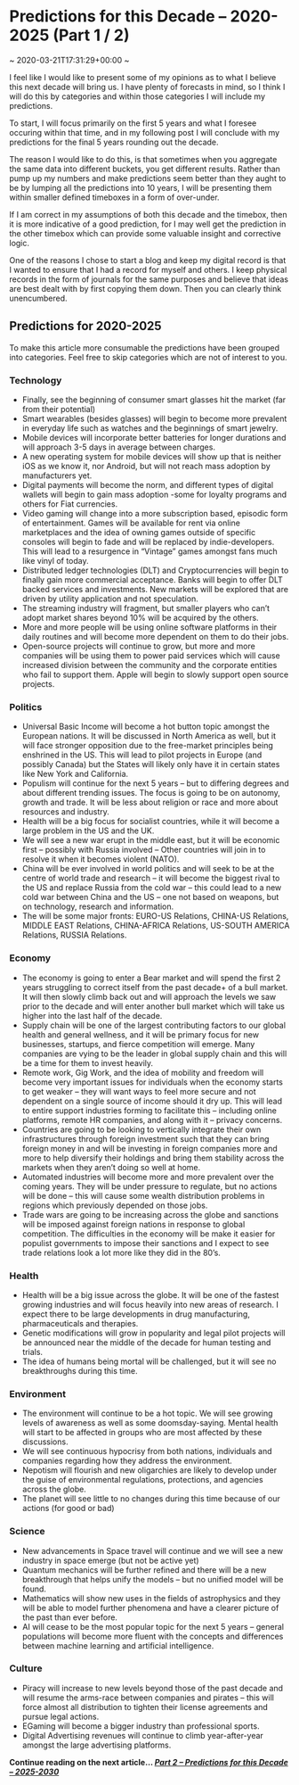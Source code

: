# Predictions for this Decade &#8211; 2020-2025 (Part 1 / 2)
~ 2020-03-21T17:31:29+00:00 ~

I feel like I would like to present some of my opinions as to what I believe this next decade will bring us. I have plenty of forecasts in mind, so I think I will do this by categories and within those categories I will include my predictions.

To start, I will focus primarily on the first 5 years and what I foresee occuring within that time, and in my following post I will conclude with my predictions for the final 5 years rounding out the decade.

The reason I would like to do this, is that sometimes when you aggregate the same data into different buckets, you get different results. Rather than pump up my numbers and make predictions seem better than they aught to be by lumping all the predictions into 10 years, I will be presenting them within smaller defined timeboxes in a form of over-under.

If I am correct in my assumptions of both this decade and the timebox, then it is more indicative of a good prediction, for I may well get the prediction in the other timebox which can provide some valuable insight and corrective logic.

One of the reasons I chose to start a blog and keep my digital record is that I wanted to ensure that I had a record for myself and others. I keep physical records in the form of journals for the same purposes and believe that ideas are best dealt with by first copying them down. Then you can clearly think unencumbered.

Predictions for 2020-2025
-------------------------

To make this article more consumable the predictions have been grouped into categories. Feel free to skip categories which are not of interest to you.

### Technology

- Finally, see the beginning of consumer smart glasses hit the market (far from their potential)
- Smart wearables (besides glasses) will begin to become more prevalent in everyday life such as watches and the beginnings of smart jewelry.
- Mobile devices will incorporate better batteries for longer durations and will approach 3-5 days in average between charges.
- A new operating system for mobile devices will show up that is neither iOS as we know it, nor Android, but will not reach mass adoption by manufacturers yet.
- Digital payments will become the norm, and different types of digital wallets will begin to gain mass adoption -some for loyalty programs and others for Fiat currencies.
- Video gaming will change into a more subscription based, episodic form of entertainment. Games will be available for rent via online marketplaces and the idea of owning games outside of specific consoles will begin to fade and will be replaced by indie-developers. This will lead to a resurgence in “Vintage” games amongst fans much like vinyl of today.
- Distributed ledger technologies (DLT) and Cryptocurrencies will begin to finally gain more commercial acceptance. Banks will begin to offer DLT backed services and investments. New markets will be explored that are driven by utility application and not speculation.
- The streaming industry will fragment, but smaller players who can’t adopt market shares beyond 10% will be acquired by the others.
- More and more people will be using online software platforms in their daily routines and will become more dependent on them to do their jobs.
- Open-source projects will continue to grow, but more and more companies will be using them to power paid services which will cause increased division between the community and the corporate entities who fail to support them. Apple will begin to slowly support open source projects.

### Politics

- Universal Basic Income will become a hot button topic amongst the European nations. It will be discussed in North America as well, but it will face stronger opposition due to the free-market principles being enshrined in the US. This will lead to pilot projects in Europe (and possibly Canada) but the States will likely only have it in certain states like New York and California.
- Populism will continue for the next 5 years – but to differing degrees and about different trending issues. The focus is going to be on autonomy, growth and trade. It will be less about religion or race and more about resources and industry.
- Health will be a big focus for socialist countries, while it will become a large problem in the US and the UK.
- We will see a new war erupt in the middle east, but it will be economic first – possibly with Russia involved – Other countries will join in to resolve it when it becomes violent (NATO).
- China will be ever involved in world politics and will seek to be at the centre of world trade and research – it will become the biggest rival to the US and replace Russia from the cold war – this could lead to a new cold war between China and the US – one not based on weapons, but on technology, research and information.
- The will be some major fronts: EURO-US Relations, CHINA-US Relations, MIDDLE EAST Relations, CHINA-AFRICA Relations, US-SOUTH AMERICA Relations, RUSSIA Relations.

### Economy

- The economy is going to enter a Bear market and will spend the first 2 years struggling to correct itself from the past decade+ of a bull market. It will then slowly climb back out and will approach the levels we saw prior to the decade and will enter another bull market which will take us higher into the last half of the decade.
- Supply chain will be one of the largest contributing factors to our global health and general wellness, and it will be primary focus for new businesses, startups, and fierce competition will emerge. Many companies are vying to be the leader in global supply chain and this will be a time for them to invest heavily.
- Remote work, Gig Work, and the idea of mobility and freedom will become very important issues for individuals when the economy starts to get weaker – they will want ways to feel more secure and not dependent on a single source of income should it dry up. This will lead to entire support industries forming to facilitate this – including online platforms, remote HR companies, and along with it – privacy concerns.
- Countries are going to be looking to vertically integrate their own infrastructures through foreign investment such that they can bring foreign money in and will be investing in foreign companies more and more to help diversify their holdings and bring them stability across the markets when they aren’t doing so well at home.
- Automated industries will become more and more prevalent over the coming years. They will be under pressure to regulate, but no actions will be done – this will cause some wealth distribution problems in regions which previously depended on those jobs.
- Trade wars are going to be increasing across the globe and sanctions will be imposed against foreign nations in response to global competition. The difficulties in the economy will be make it easier for populist governments to impose their sanctions and I expect to see trade relations look a lot more like they did in the 80’s.

### Health

- Health will be a big issue across the globe. It will be one of the fastest growing industries and will focus heavily into new areas of research. I expect there to be large developments in drug manufacturing, pharmaceuticals and therapies.
- Genetic modifications will grow in popularity and legal pilot projects will be announced near the middle of the decade for human testing and trials.
- The idea of humans being mortal will be challenged, but it will see no breakthroughs during this time.

### Environment

- The environment will continue to be a hot topic. We will see growing levels of awareness as well as some doomsday-saying. Mental health will start to be affected in groups who are most affected by these discussions.
- We will see continuous hypocrisy from both nations, individuals and companies regarding how they address the environment.
- Nepotism will flourish and new oligarchies are likely to develop under the guise of environmental regulations, protections, and agencies across the globe.
- The planet will see little to no changes during this time because of our actions (for good or bad)

### Science

- New advancements in Space travel will continue and we will see a new industry in space emerge (but not be active yet)
- Quantum mechanics will be further refined and there will be a new breakthrough that helps unify the models – but no unified model will be found.
- Mathematics will show new uses in the fields of astrophysics and they will be able to model further phenomena and have a clearer picture of the past than ever before.
- AI will cease to be the most popular topic for the next 5 years – general populations will become more fluent with the concepts and differences between machine learning and artificial intelligence.

### Culture

- Piracy will increase to new levels beyond those of the past decade and will resume the arms-race between companies and pirates – this will force almost all distribution to tighten their license agreements and pursue legal actions.
- EGaming will become a bigger industry than professional sports.
- Digital Advertising revenues will continue to climb year-after-year amongst the large advertising platforms.

**Continue reading on the next article… *[Part 2 – Predictions for this Decade – 2025-2030](https://kyledm.ca/blog/2020/03/21/predictions-for-this-decade-2025-2030-part-2-2/)***